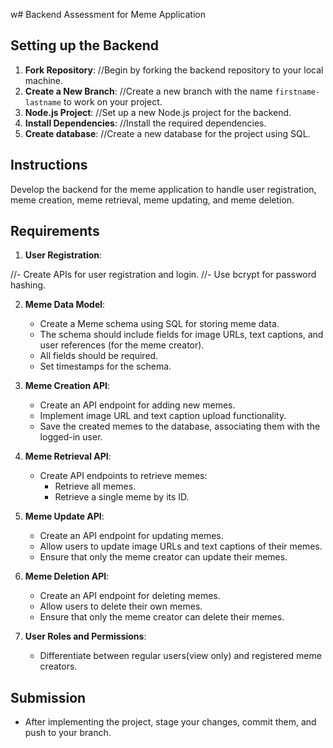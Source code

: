 w# Backend Assessment for Meme Application

## Setting up the Backend

1. **Fork Repository**: //Begin by forking the backend repository to your local machine.
2. **Create a New Branch**: //Create a new branch with the name `firstname-lastname` to work on your project.
3. **Node.js Project**: //Set up a new Node.js project for the backend.
4. **Install Dependencies**: //Install the required dependencies.
5. **Create database**: //Create a new database for the project using SQL.

## Instructions

Develop the backend for the meme application to handle user registration, meme creation, meme retrieval, meme updating, and meme deletion.

## Requirements

1. **User Registration**:

//- Create APIs for user registration and login.
//- Use bcrypt for password hashing.

2. **Meme Data Model**:

   - Create a Meme schema using SQL for storing meme data.
   - The schema should include fields for image URLs, text captions, and user references (for the meme creator).
   - All fields should be required.
   - Set timestamps for the schema.

3. **Meme Creation API**:

   - Create an API endpoint for adding new memes.
   - Implement image URL and text caption upload functionality.
   - Save the created memes to the database, associating them with the logged-in user.

4. **Meme Retrieval API**:

   - Create API endpoints to retrieve memes:
     - Retrieve all memes.
     - Retrieve a single meme by its ID.

5. **Meme Update API**:

   - Create an API endpoint for updating memes.
   - Allow users to update image URLs and text captions of their memes.
   - Ensure that only the meme creator can update their memes.

6. **Meme Deletion API**:

   - Create an API endpoint for deleting memes.
   - Allow users to delete their own memes.
   - Ensure that only the meme creator can delete their memes.

7. **User Roles and Permissions**:

   - Differentiate between regular users(view only) and registered meme creators.

## Submission

- After implementing the project, stage your changes, commit them, and push to your branch.

